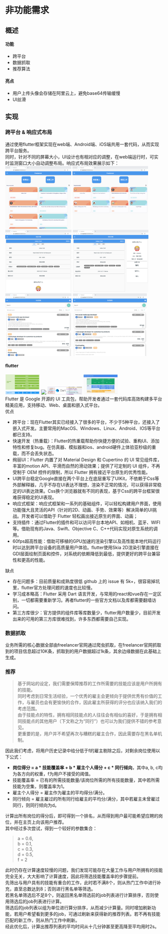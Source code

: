 # 非功能需求
## 概述
#### 功能
+ 跨平台
+ 数据抓取
+ 推荐算法  

#### 亮点
+ 用户上传头像会存储在阿里云上，避免base64传输缓慢
+ UI丝滑

## 实现
### 跨平台 & 响应式布局
通过使用flutter框架实现在web端、Android端、iOS端共用一套代码，从而实现跨平台服务。  
同时，针对不同的屏幕大小，UI设计也有相对应的调整，在web端运行时，可实时监测窗口大小自动调整布局。响应式布局效果展示如下：  
<img src="https://github.com/Freelancer-Team/Report/blob/master/showImages/respondingUI_1.png" height="200">
<img src="https://github.com/Freelancer-Team/Report/blob/master/showImages/respondingUI_2.png" height="200">
<img src="https://github.com/Freelancer-Team/Report/blob/master/showImages/respondingUI_4.png" height="200">
<img src="https://github.com/Freelancer-Team/Report/blob/master/showImages/respondingUI_3.png" height="200">
<img src="https://github.com/Freelancer-Team/Report/blob/master/showImages/respondingUI_5.png" height="200">
<img src="https://github.com/Freelancer-Team/Report/blob/master/showImages/respondingUI_6.png" height="200">
#### flutter
<img src="https://github.com/Freelancer-Team/Report/blob/master/showImages/flutter1.png" width="22%"> <img src="//https://github.com/Freelancer-Team/Report/blob/master/showImages/flutter2.jpg" width="22%"> <img src="https://github.com/Freelancer-Team/Report/blob/master/showImages/flutter3.jpg" width="22%"> <img src="https://github.com/Freelancer-Team/Report/blob/master/showImages/flutter4.jpg" width="22%">   
Flutter 是 Google 开源的 UI 工具包，帮助开发者通过一套代码库高效构建多平台精美应用，支持移动、Web、桌面和嵌入式平台。  
优点  
+ 跨平台：现在Flutter其实已经接入了很多的平台，不少于5种平台，还接入了嵌入式开发。主要常用的MacOS、Windows、Linux、Android、IOS等平台都已支持。
+ 快速开发（热重载）：Flutter的热重载帮助你快捷方便的试验、重构UI、添加特性和修复bug。在仿真器、模拟器和ios、android硬件上体验亚秒级的重载，而不会丢失状态。  
+ 绚丽UI：Flutter 内置了对 Material Design 和 Cupertino 的 UI 常见组件库，丰富的motion API、平滑而自然的滑动效果；提供了可定制的 UI 组件，不再受制于 OEM 控件的限制，所以 Flutter 拥有接近平台原生的优秀性能。  
+ UI跨平台稳定Google直接在两个平台上在底层重写了UIKit，不依赖于Css等外部解释器，几乎不存在UI表达不理想，渲染不正常的情况，可以获得非常稳定的UI表达效果。Css换个浏览器就有不同的表现，基于Css的跨平台框架很难获得稳定的UI表现。
+ 响应式框架：响应式框架和一系列的基础组件，可以轻松构建用户界面，使用功能强大且灵活的API（针对的2D、动画、手势、效果等）解决简单的UI挑战。开发者可以借助于 Flutter 轻松画出接近原生的界面、动画；
+ 支持插件：通过Flutter的插件和可以访问平台本地API、如相机、蓝牙、WIFI等。借助现有的Java、Swift、Objective C、C++代码实现对原生系统的调用。
+ 60fps超高性能：借助可移植的GPU加速的渲染引擎以及高性能本地代码运行时以达到跨平台设备的高质量用户体验。flutter使用Skia 2D渲染引擎直接在GDI层面绘制页面和控件，对系统的依赖降低到最低，提供更好的跨平台兼容性和更高的性能。

缺点  
+ 存在问题多：目前质量和成熟度很低 github 上的 issue 有 5k+，很容易掉坑里，flutter官方处理问题的速度也比较慢。
+ 学习成本略高：Flutter 采用 Dart 语言开发，与常用的react和vue存在一定区别，一切都需要重新学习。再者flutter的一些官方文档以及库都需要翻墙访问。
+ 第三方库很少：官方提供的组件库等库数量少，flutter用户数量少，目前开发出来的可用的第三方库很难找到，许多东西都需要自己实现。  

### 数据抓取
业务所需的核心数据全部由freelancer官网通过爬虫抓取，在freelancer官网抓取到的项目信息超过10K条，抓取到的用户数据超过1k条，其余边缘数据在此基础上生成。  

### 推荐
> 基于网站的设定，我们需要保障推荐的工作所需要的技能应该是用户所拥有的技能。  
> 同时考虑到日常生活经验，一个优秀的雇主会更倾向于提供优秀有价值的工作，与雇员也会有更愉快的合作，因此雇主所获得的评分也应该纳入我们的考虑范围。  
> 由于技能点的特性，拥有相同技能点的人往往会有相似的喜好，于是拥有相同技能点的其他用户（下文称之为“同行”）也可以为我们提供不错的参考意见。  
> 更重要的是，用户并不希望再次与糟糕的雇主合作，因此需要存在黑名单机制。  


因此我们考虑，将用户历史记录中给分低于f的雇主剔除之后，对剩余岗位使用以下公式：   
+ **岗位得分 = a * 技能覆盖率 + b * 雇主个人得分 + c * 同行倾向**，其中a, b, c均为各方向的权重，f为用户不接受的阈值。  
+ 技能覆盖率 = 已有的所需技能数量/该岗位所需的所有技能数量，其中若所需技能为空集，则覆盖率为1。  
+ 雇主个人得分 = 雇主作为雇主的平均得分/满分。  
+ 同行倾向 = 雇主雇过的所有同行给雇主的平均分/满分，其中若雇主未曾雇过同行，则同行倾向为d。 

计算出所有岗位的得分后，即可得到一个排名，从而得到用户最可能希望应聘的岗位，并在主页上向该用户推荐。  
其中经过多次尝试，得到一个较好的参数集合：  
> a = 0.6,   
> b = 0.1,  
> c = 0.3,  
> d = 0.5,   
> f = 2  


此时仍存在计算速度较慢的问题，我们发现可能存在大量工作与用户所拥有的技能完全无关，大大影响了计算速度，因此将筛选技能覆盖率的步骤提前。  
先筛出与用户具有的技能有重合的工作，此时若不满8个，则从热门工作中进行补充，直至总数达到8；否则进行黑名单等筛选。  
若黑名单筛选后不足8个，则返回黑名单筛选前的job列表进行计算排序，否则使用筛选后的job列表进行计算。   
筛选后的job列表以组为单位进行算分排序，从而减少计算量。同时增加刷新功能，若用户希望看到更多的job，可通过刷新来获得新的推荐列表。若不再有技能匹配的新工作，则从热门工作中刷新。  
经此优化后，计算出推荐列表的平均时间从十几分钟甚至更高降至平均用时2s。  
